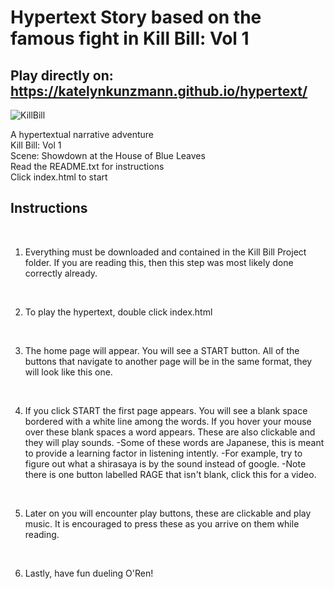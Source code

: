 # Hypertext Story based on the famous fight in Kill Bill: Vol 1
## Play directly on: https://katelynkunzmann.github.io/hypertext/

![KillBill](https://user-images.githubusercontent.com/72430760/160910427-a0f4f3d6-1c7f-4343-8a30-7d9b96df3252.png)

A hypertextual narrative adventure
<br>Kill Bill: Vol 1
<br>Scene: Showdown at the House of Blue Leaves
<br>Read the README.txt for instructions
<br>Click index.html to start

## Instructions ##

<br>

1) Everything must be downloaded and contained in the Kill Bill Project folder. If you are reading this, then this
step was most likely done correctly already.

<br>

2) To play the hypertext, double click index.html

<br>

3) The home page will appear. You will see a START button. All of the buttons that navigate to another page
will be in the same format, they will look like this one. 

<br>

4) If you click START the first page appears. You will see a blank space bordered with a white line among the 
words. If you hover your mouse over these blank spaces a word appears. These are also clickable and they will
play sounds. 
	-Some of these words are Japanese, this is meant to provide a learning factor in listening intently.
		-For example, try to figure out what a shirasaya is by the sound instead of google.
	-Note there is one button labelled RAGE that isn't blank, click this for a video.
  
  <br>

5) Later on you will encounter play buttons, these are clickable and play music. It is encouraged to press these 
as you arrive on them while reading.

<br>

6) Lastly, have fun dueling O'Ren!

